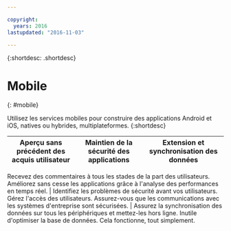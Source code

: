 ```yaml
---

copyright:
  years: 2016
lastupdated: "2016-11-03"

---
```



{:shortdesc: .shortdesc}

# Mobile
{: #mobile}

Utilisez les services mobiles pour construire des applications Android et iOS, natives ou hybrides, multiplateformes.
{:shortdesc}


Aperçu sans précédent des acquis utilisateur | Maintien de la sécurité des applications | Extension et synchronisation des données
---- | ---- | ----
Recevez des commentaires à tous les stades de la part des utilisateurs. Améliorez sans cesse les applications grâce à l'analyse des performances en temps
réel. | Identifiez les problèmes de sécurité avant vos utilisateurs. Gérez l'accès des utilisateurs. Assurez-vous que les communications avec les systèmes d'entreprise sont sécurisées. | Assurez la synchronisation des données sur tous les périphériques et mettez-les hors ligne. Inutile d'optimiser la base de données. Cela fonctionne, tout simplement.
